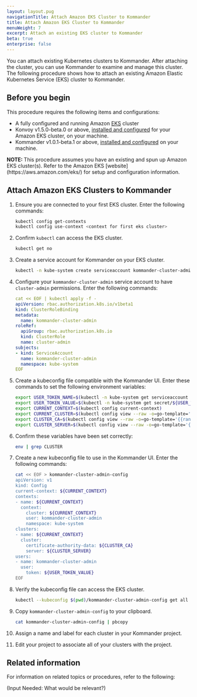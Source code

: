 ```yaml
---
layout: layout.pug
navigationTitle: Attach Amazon EKS Cluster to Kommander
title: Attach Amazon EKS Cluster to Kommander
menuWeight: 7
excerpt: Attach an existing EKS cluster to Kommander
beta: true 
enterprise: false
---
```


You can attach existing Kubernetes clusters to Kommander. After attaching the cluster, you can use Kommander to examine and manage this cluster. The following procedure shows how to attach an existing Amazon Elastic Kubernetes Service (EKS) cluster to Kommander. 

## Before you begin 

This procedure requires the following items and configurations:

- A fully configured and running Amazon [EKS](https://aws.amazon.com/eks/) cluster
- Konvoy v1.5.0-beta.0 or above, [installed and configured](https://docs.d2iq.com/ksphere/konvoy/1.5.0-beta/install/) for your Amazon EKS cluster, on your machine.
- Kommander v1.0.1-beta.1 or above, [installed and configured](https://docs.d2iq.com/ksphere/kommander/1.1.0-beta/install/) on your machine.

<p class="message--note"><strong>NOTE: </strong>This procedure assumes you have an existing and spun up Amazon EKS cluster(s). Refer to the Amazon EKS [website](https://aws.amazon.com/eks/) for setup and configuration information. </p>

## Attach Amazon EKS Clusters to Kommander

1. Ensure you are connected to your first EKS cluster. Enter the following commands:

    ```bash
    kubectl config get-contexts
    kubectl config use-context <context for first eks cluster>
    ```

1. Confirm `kubectl` can access the EKS cluster.  

    ```bash
    kubectl get no
    ```
    
1. Create a service account for Kommander on your EKS cluster.

    ```bash
    kubectl -n kube-system create serviceaccount kommander-cluster-admin
    ```
    
1. Configure your `kommander-cluster-admin` service account to have `cluster-admin` permissions. Enter the following commands:

    ```yaml
    cat << EOF | kubectl apply -f -
    apiVersion: rbac.authorization.k8s.io/v1beta1
    kind: ClusterRoleBinding
    metadata:
      name: kommander-cluster-admin
    roleRef:
      apiGroup: rbac.authorization.k8s.io
      kind: ClusterRole
      name: cluster-admin
    subjects:
    - kind: ServiceAccount
      name: kommander-cluster-admin
      namespace: kube-system
    EOF
    ```

1. Create a kubeconfig file compatible with the Kommander UI. Enter these commands to set the following environment variables:

    ```bash
    export USER_TOKEN_NAME=$(kubectl -n kube-system get serviceaccount kommander-cluster-admin -o=jsonpath='{.secrets[0].name}')
    export USER_TOKEN_VALUE=$(kubectl -n kube-system get secret/${USER_TOKEN_NAME} -o=go-template='{{.data.token}}' | base64 --decode)
    export CURRENT_CONTEXT=$(kubectl config current-context)
    export CURRENT_CLUSTER=$(kubectl config view --raw -o=go-template='{{range .contexts}}{{if eq .name "'''${CURRENT_CONTEXT}'''"}}{{ index .context "cluster" }}{{end}}{{end}}')
    export CLUSTER_CA=$(kubectl config view --raw -o=go-template='{{range .clusters}}{{if eq .name "'''${CURRENT_CLUSTER}'''"}}{{ index .cluster "certificate-authority-data" }}{{end}}{{ end }}')
    export CLUSTER_SERVER=$(kubectl config view --raw -o=go-template='{{range .clusters}}{{if eq .name "'''${CURRENT_CLUSTER}'''"}}{{ .cluster.server }}{{end}}{{ end }}')
    ```

1. Confirm these variables have been set correctly:

    ```bash
    env | grep CLUSTER
    ```

1. Create a new kubeconfig file to use in the Kommander UI. Enter the following commands:

    ```bash
    cat << EOF > kommander-cluster-admin-config
    apiVersion: v1
    kind: Config
    current-context: ${CURRENT_CONTEXT}
    contexts:
    - name: ${CURRENT_CONTEXT}
      context:
        cluster: ${CURRENT_CONTEXT}
        user: kommander-cluster-admin
        namespace: kube-system
    clusters:
    - name: ${CURRENT_CONTEXT}
      cluster:
        certificate-authority-data: ${CLUSTER_CA}
        server: ${CLUSTER_SERVER}
    users:
    - name: kommander-cluster-admin
      user:
        token: ${USER_TOKEN_VALUE}
    EOF
    ```

1. Verify the kubeconfig file can access the EKS cluster.

    ```bash
    kubectl --kubeconfig $(pwd)/kommander-cluster-admin-config get all --all-namespaces
    ```

1. Copy `kommander-cluster-admin-config` to your clipboard.

    ```bash
    cat kommander-cluster-admin-config | pbcopy
    ```
 
1. Assign a name and label for each cluster in your Kommander project. 
 
1. Edit your project to associate all of your clusters with the project.

## Related information

For information on related topics or procedures, refer to the following:


(Input Needed: What would be relevant?)


